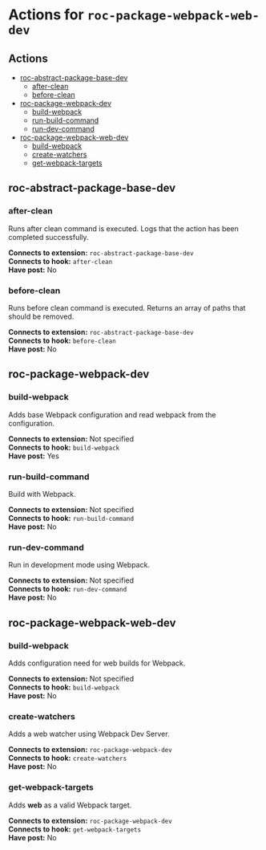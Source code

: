 # Actions for `roc-package-webpack-web-dev`

## Actions
* [roc-abstract-package-base-dev](#roc-abstract-package-base-dev)
  * [after-clean](#after-clean)
  * [before-clean](#before-clean)
* [roc-package-webpack-dev](#roc-package-webpack-dev)
  * [build-webpack](#build-webpack)
  * [run-build-command](#run-build-command)
  * [run-dev-command](#run-dev-command)
* [roc-package-webpack-web-dev](#roc-package-webpack-web-dev)
  * [build-webpack](#build-webpack-1)
  * [create-watchers](#create-watchers)
  * [get-webpack-targets](#get-webpack-targets)

## roc-abstract-package-base-dev

### after-clean

Runs after clean command is executed. Logs that the action has been completed successfully.

__Connects to extension:__ `roc-abstract-package-base-dev`  
__Connects to hook:__ `after-clean`  
__Have post:__ No  

### before-clean

Runs before clean command is executed. Returns an array of paths that should be removed.

__Connects to extension:__ `roc-abstract-package-base-dev`  
__Connects to hook:__ `before-clean`  
__Have post:__ No  

## roc-package-webpack-dev

### build-webpack

Adds base Webpack configuration and read webpack from the configuration.

__Connects to extension:__ Not specified  
__Connects to hook:__ `build-webpack`  
__Have post:__ Yes  

### run-build-command

Build with Webpack.

__Connects to extension:__ Not specified  
__Connects to hook:__ `run-build-command`  
__Have post:__ No  

### run-dev-command

Run in development mode using Webpack.

__Connects to extension:__ Not specified  
__Connects to hook:__ `run-dev-command`  
__Have post:__ No  

## roc-package-webpack-web-dev

### build-webpack

Adds configuration need for web builds for Webpack.

__Connects to extension:__ Not specified  
__Connects to hook:__ `build-webpack`  
__Have post:__ No  

### create-watchers

Adds a web watcher using Webpack Dev Server.

__Connects to extension:__ `roc-package-webpack-dev`  
__Connects to hook:__ `create-watchers`  
__Have post:__ No  

### get-webpack-targets

Adds __web__ as a valid Webpack target.

__Connects to extension:__ `roc-package-webpack-dev`  
__Connects to hook:__ `get-webpack-targets`  
__Have post:__ No  
